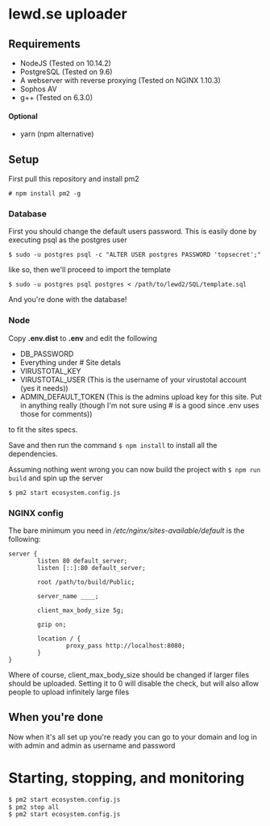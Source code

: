 # lewd.se uploader


## Requirements
* NodeJS (Tested on 10.14.2)
* PostgreSQL (Tested on 9.6)
* A webserver with reverse proxying (Tested on NGINX 1.10.3)
* Sophos AV
* g++ (Tested on 6.3.0)

#### Optional
* yarn (npm alternative)


## Setup
First pull this repository and install pm2

`# npm install pm2 -g`


### Database
First you should change the default users password. This is easily done by executing psql as the postgres user

`$ sudo -u postgres psql -c "ALTER USER postgres PASSWORD 'topsecret';"`

like so, then we'll proceed to import the template

`$ sudo -u postgres psql postgres < /path/to/lewd2/SQL/template.sql`


And you're done with the database!


### Node

Copy **.env.dist** to **.env** and edit the following 

* DB_PASSWORD
* Everything under # Site detals
* VIRUSTOTAL_KEY  
* VIRUSTOTAL_USER (This is the username of your virustotal account (yes it needs))
* ADMIN_DEFAULT_TOKEN (This is the admins upload key for this site. Put in anything really (though I'm not sure using # is a good since .env uses those for comments))

to fit the sites specs.

Save and then run the command `$ npm install` to install all the dependencies.


Assuming nothing went wrong you can now build the project with `$ npm run build` and spin up the server

`$ pm2 start ecosystem.config.js`


### NGINX config 

The bare minimum you need in _/etc/nginx/sites-available/default_ is the following:

```
server {
        listen 80 default_server;
        listen [::]:80 default_server;

        root /path/to/build/Public;

        server_name ____;

        client_max_body_size 5g;

        gzip on;

        location / {
                proxy_pass http://localhost:8080;
        }
}
```

Where of course, client_max_body_size should be changed if larger files should be uploaded. Setting it to 0 will disable the check, but will also allow people to upload infinitely large files

## When you're done

Now when it's all set up you're ready you can go to your domain and log in with admin and admin as username and password

# Starting, stopping, and monitoring 


```bash
$ pm2 start ecosystem.config.js
$ pm2 stop all
$ pm2 start ecosystem.config.js
```
